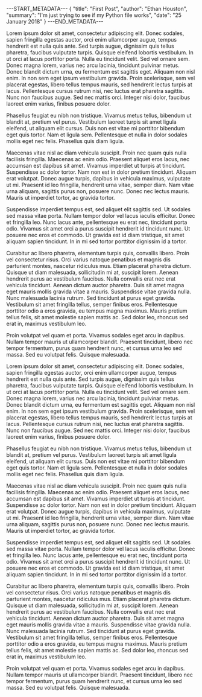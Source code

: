 
---START_METADATA---
{
  "title": "First Post",
  "author": "Ethan Houston",
  "summary": "I'm just trying to see if my Python file works",
  "date": "25 January 2018"
}
---END_METADATA---

Lorem ipsum dolor sit amet, consectetur adipiscing elit. Donec sodales, sapien fringilla egestas auctor, orci enim ullamcorper augue, tempus hendrerit est nulla quis ante. Sed turpis augue, dignissim quis tellus pharetra, faucibus vulputate turpis. Quisque eleifend lobortis vestibulum. In ut orci at lacus porttitor porta. Nulla eu tincidunt velit. Sed vel ornare sem. Donec magna lorem, varius nec arcu lacinia, tincidunt pulvinar metus. Donec blandit dictum urna, eu fermentum est sagittis eget. Aliquam non nisl enim. In non sem eget ipsum vestibulum gravida. Proin scelerisque, sem vel placerat egestas, libero tellus tempus mauris, sed hendrerit lectus turpis at lacus. Pellentesque cursus rutrum nisi, nec luctus erat pharetra sagittis. Nunc non faucibus augue. Sed nec mattis orci. Integer nisi dolor, faucibus laoreet enim varius, finibus posuere dolor.

Phasellus feugiat eu nibh non tristique. Vivamus metus tellus, bibendum ut blandit at, pretium vel purus. Vestibulum laoreet turpis sit amet ligula eleifend, ut aliquam elit cursus. Duis non est vitae mi porttitor bibendum eget quis tortor. Nam et ligula sem. Pellentesque et nulla in dolor sodales mollis eget nec felis. Phasellus quis diam ligula.

Maecenas vitae nisl ac diam vehicula suscipit. Proin nec quam quis nulla facilisis fringilla. Maecenas ac enim odio. Praesent aliquet eros lacus, nec accumsan est dapibus sit amet. Vivamus imperdiet ut turpis at tincidunt. Suspendisse ac dolor tortor. Nam non est in dolor pretium tincidunt. Aliquam erat volutpat. Donec augue turpis, dapibus in vehicula maximus, vulputate ut mi. Praesent id leo fringilla, hendrerit urna vitae, semper diam. Nam vitae urna aliquam, sagittis purus non, posuere nunc. Donec nec lectus mauris. Mauris ut imperdiet tortor, ac gravida tortor.

Suspendisse imperdiet tempus est, sed aliquet elit sagittis sed. Ut sodales sed massa vitae porta. Nullam tempor dolor vel lacus iaculis efficitur. Donec et fringilla leo. Nunc lacus ante, pellentesque eu erat nec, tincidunt porta odio. Vivamus sit amet orci a purus suscipit hendrerit id tincidunt nunc. Ut posuere nec eros et commodo. Ut gravida est id diam tristique, sit amet aliquam sapien tincidunt. In in mi sed tortor porttitor dignissim id a tortor.

Curabitur ac libero pharetra, elementum turpis quis, convallis libero. Proin vel consectetur risus. Orci varius natoque penatibus et magnis dis parturient montes, nascetur ridiculus mus. Etiam placerat pharetra dictum. Quisque ut diam malesuada, sollicitudin mi at, suscipit lorem. Aenean hendrerit purus ac vestibulum faucibus. Nulla convallis erat nec erat vehicula tincidunt. Aenean dictum auctor pharetra. Duis sit amet magna eget mauris mollis gravida vitae a mauris. Suspendisse vitae gravida nulla. Nunc malesuada lacinia rutrum. Sed tincidunt at purus eget gravida. Vestibulum sit amet fringilla tellus, semper finibus eros. Pellentesque porttitor odio a eros gravida, eu tempus magna maximus. Mauris pretium tellus felis, sit amet molestie sapien mattis ac. Sed dolor leo, rhoncus sed erat in, maximus vestibulum leo.

Proin volutpat vel quam et porta. Vivamus sodales eget arcu in dapibus. Nullam tempor mauris ut ullamcorper blandit. Praesent tincidunt, libero nec tempor fermentum, purus quam hendrerit nunc, et cursus urna leo sed massa. Sed eu volutpat felis. Quisque malesuada.

Lorem ipsum dolor sit amet, consectetur adipiscing elit. Donec sodales, sapien fringilla egestas auctor, orci enim ullamcorper augue, tempus hendrerit est nulla quis ante. Sed turpis augue, dignissim quis tellus pharetra, faucibus vulputate turpis. Quisque eleifend lobortis vestibulum. In ut orci at lacus porttitor porta. Nulla eu tincidunt velit. Sed vel ornare sem. Donec magna lorem, varius nec arcu lacinia, tincidunt pulvinar metus. Donec blandit dictum urna, eu fermentum est sagittis eget. Aliquam non nisl enim. In non sem eget ipsum vestibulum gravida. Proin scelerisque, sem vel placerat egestas, libero tellus tempus mauris, sed hendrerit lectus turpis at lacus. Pellentesque cursus rutrum nisi, nec luctus erat pharetra sagittis. Nunc non faucibus augue. Sed nec mattis orci. Integer nisi dolor, faucibus laoreet enim varius, finibus posuere dolor.

Phasellus feugiat eu nibh non tristique. Vivamus metus tellus, bibendum ut blandit at, pretium vel purus. Vestibulum laoreet turpis sit amet ligula eleifend, ut aliquam elit cursus. Duis non est vitae mi porttitor bibendum eget quis tortor. Nam et ligula sem. Pellentesque et nulla in dolor sodales mollis eget nec felis. Phasellus quis diam ligula.

Maecenas vitae nisl ac diam vehicula suscipit. Proin nec quam quis nulla facilisis fringilla. Maecenas ac enim odio. Praesent aliquet eros lacus, nec accumsan est dapibus sit amet. Vivamus imperdiet ut turpis at tincidunt. Suspendisse ac dolor tortor. Nam non est in dolor pretium tincidunt. Aliquam erat volutpat. Donec augue turpis, dapibus in vehicula maximus, vulputate ut mi. Praesent id leo fringilla, hendrerit urna vitae, semper diam. Nam vitae urna aliquam, sagittis purus non, posuere nunc. Donec nec lectus mauris. Mauris ut imperdiet tortor, ac gravida tortor.

Suspendisse imperdiet tempus est, sed aliquet elit sagittis sed. Ut sodales sed massa vitae porta. Nullam tempor dolor vel lacus iaculis efficitur. Donec et fringilla leo. Nunc lacus ante, pellentesque eu erat nec, tincidunt porta odio. Vivamus sit amet orci a purus suscipit hendrerit id tincidunt nunc. Ut posuere nec eros et commodo. Ut gravida est id diam tristique, sit amet aliquam sapien tincidunt. In in mi sed tortor porttitor dignissim id a tortor.

Curabitur ac libero pharetra, elementum turpis quis, convallis libero. Proin vel consectetur risus. Orci varius natoque penatibus et magnis dis parturient montes, nascetur ridiculus mus. Etiam placerat pharetra dictum. Quisque ut diam malesuada, sollicitudin mi at, suscipit lorem. Aenean hendrerit purus ac vestibulum faucibus. Nulla convallis erat nec erat vehicula tincidunt. Aenean dictum auctor pharetra. Duis sit amet magna eget mauris mollis gravida vitae a mauris. Suspendisse vitae gravida nulla. Nunc malesuada lacinia rutrum. Sed tincidunt at purus eget gravida. Vestibulum sit amet fringilla tellus, semper finibus eros. Pellentesque porttitor odio a eros gravida, eu tempus magna maximus. Mauris pretium tellus felis, sit amet molestie sapien mattis ac. Sed dolor leo, rhoncus sed erat in, maximus vestibulum leo.

Proin volutpat vel quam et porta. Vivamus sodales eget arcu in dapibus. Nullam tempor mauris ut ullamcorper blandit. Praesent tincidunt, libero nec tempor fermentum, purus quam hendrerit nunc, et cursus urna leo sed massa. Sed eu volutpat felis. Quisque malesuada.